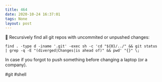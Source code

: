 ```yaml
---
title: 464
date: 2020-10-24 16:37:01
tags: None
layout: post
---
```


🐚 Recursively find all git repos with uncommited or unpushed changes:

```find . -type d -iname '.git' -exec sh -c 'cd "${0}/../" && git status | grep -q -E "(diverged|Changes|is ahead of)" && pwd' "{}" \;```

In case if you forgot to push something before changing a laptop (or a company).

#git #shell

